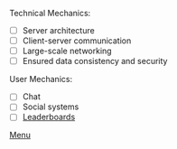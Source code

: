 Technical Mechanics:
 - [ ] Server architecture
 - [ ] Client-server communication
 - [ ] Large-scale networking
 - [ ] Ensured data consistency and security
 
User Mechanics: 
 - [ ] Chat
 - [ ] Social systems
 - [ ] [Leaderboards](MMO/Leaderboards.md)

[Menu](0Main.md)